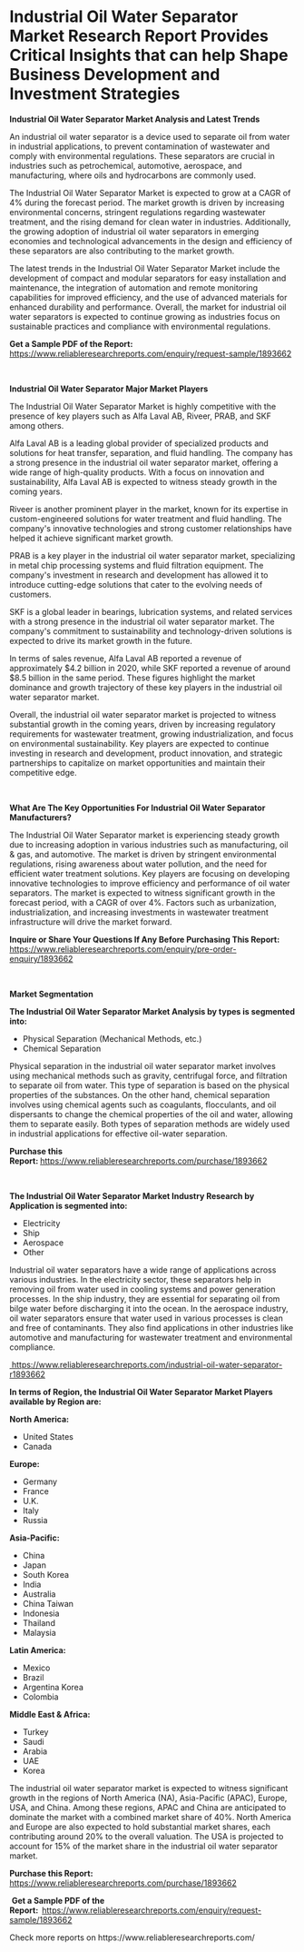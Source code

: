 <p><h1>Industrial Oil Water Separator Market Research Report Provides Critical Insights that can help Shape Business Development and Investment Strategies</h1></p><p><strong>Industrial Oil Water Separator Market Analysis and Latest Trends</strong></p>
<p><p>An industrial oil water separator is a device used to separate oil from water in industrial applications, to prevent contamination of wastewater and comply with environmental regulations. These separators are crucial in industries such as petrochemical, automotive, aerospace, and manufacturing, where oils and hydrocarbons are commonly used.</p><p>The Industrial Oil Water Separator Market is expected to grow at a CAGR of 4% during the forecast period. The market growth is driven by increasing environmental concerns, stringent regulations regarding wastewater treatment, and the rising demand for clean water in industries. Additionally, the growing adoption of industrial oil water separators in emerging economies and technological advancements in the design and efficiency of these separators are also contributing to the market growth.</p><p>The latest trends in the Industrial Oil Water Separator Market include the development of compact and modular separators for easy installation and maintenance, the integration of automation and remote monitoring capabilities for improved efficiency, and the use of advanced materials for enhanced durability and performance. Overall, the market for industrial oil water separators is expected to continue growing as industries focus on sustainable practices and compliance with environmental regulations.</p></p>
<p><strong>Get a Sample PDF of the Report:&nbsp;</strong> <a href="https://www.reliableresearchreports.com/enquiry/request-sample/1893662">https://www.reliableresearchreports.com/enquiry/request-sample/1893662</a></p>
<p>&nbsp;</p>
<p><strong>Industrial Oil Water Separator Major Market Players</strong></p>
<p><p>The Industrial Oil Water Separator Market is highly competitive with the presence of key players such as Alfa Laval AB, Riveer, PRAB, and SKF among others. </p><p>Alfa Laval AB is a leading global provider of specialized products and solutions for heat transfer, separation, and fluid handling. The company has a strong presence in the industrial oil water separator market, offering a wide range of high-quality products. With a focus on innovation and sustainability, Alfa Laval AB is expected to witness steady growth in the coming years.</p><p>Riveer is another prominent player in the market, known for its expertise in custom-engineered solutions for water treatment and fluid handling. The company's innovative technologies and strong customer relationships have helped it achieve significant market growth.</p><p>PRAB is a key player in the industrial oil water separator market, specializing in metal chip processing systems and fluid filtration equipment. The company's investment in research and development has allowed it to introduce cutting-edge solutions that cater to the evolving needs of customers.</p><p>SKF is a global leader in bearings, lubrication systems, and related services with a strong presence in the industrial oil water separator market. The company's commitment to sustainability and technology-driven solutions is expected to drive its market growth in the future.</p><p>In terms of sales revenue, Alfa Laval AB reported a revenue of approximately $4.2 billion in 2020, while SKF reported a revenue of around $8.5 billion in the same period. These figures highlight the market dominance and growth trajectory of these key players in the industrial oil water separator market. </p><p>Overall, the industrial oil water separator market is projected to witness substantial growth in the coming years, driven by increasing regulatory requirements for wastewater treatment, growing industrialization, and focus on environmental sustainability. Key players are expected to continue investing in research and development, product innovation, and strategic partnerships to capitalize on market opportunities and maintain their competitive edge.</p></p>
<p>&nbsp;</p>
<p><strong>What Are The Key Opportunities For Industrial Oil Water Separator Manufacturers?</strong></p>
<p><p>The Industrial Oil Water Separator market is experiencing steady growth due to increasing adoption in various industries such as manufacturing, oil & gas, and automotive. The market is driven by stringent environmental regulations, rising awareness about water pollution, and the need for efficient water treatment solutions. Key players are focusing on developing innovative technologies to improve efficiency and performance of oil water separators. The market is expected to witness significant growth in the forecast period, with a CAGR of over 4%. Factors such as urbanization, industrialization, and increasing investments in wastewater treatment infrastructure will drive the market forward.</p></p>
<p><strong>Inquire or Share Your Questions If Any Before Purchasing This Report:</strong> <a href="https://www.reliableresearchreports.com/enquiry/pre-order-enquiry/1893662">https://www.reliableresearchreports.com/enquiry/pre-order-enquiry/1893662</a></p>
<p>&nbsp;</p>
<p><strong>Market Segmentation</strong></p>
<p><strong>The Industrial Oil Water Separator Market Analysis by types is segmented into:</strong></p>
<p><ul><li>Physical Separation (Mechanical Methods, etc.)</li><li>Chemical Separation</li></ul></p>
<p><p>Physical separation in the industrial oil water separator market involves using mechanical methods such as gravity, centrifugal force, and filtration to separate oil from water. This type of separation is based on the physical properties of the substances. On the other hand, chemical separation involves using chemical agents such as coagulants, flocculants, and oil dispersants to change the chemical properties of the oil and water, allowing them to separate easily. Both types of separation methods are widely used in industrial applications for effective oil-water separation.</p></p>
<p><strong>Purchase this Report:&nbsp;</strong><a href="https://www.reliableresearchreports.com/purchase/1893662">https://www.reliableresearchreports.com/purchase/1893662</a></p>
<p>&nbsp;</p>
<p><strong>The Industrial Oil Water Separator Market Industry Research by Application is segmented into:</strong></p>
<p><ul><li>Electricity</li><li>Ship</li><li>Aerospace</li><li>Other</li></ul></p>
<p><p>Industrial oil water separators have a wide range of applications across various industries. In the electricity sector, these separators help in removing oil from water used in cooling systems and power generation processes. In the ship industry, they are essential for separating oil from bilge water before discharging it into the ocean. In the aerospace industry, oil water separators ensure that water used in various processes is clean and free of contaminants. They also find applications in other industries like automotive and manufacturing for wastewater treatment and environmental compliance.</p></p>
<p><a href="https://www.reliableresearchreports.com/industrial-oil-water-separator-r1893662">&nbsp;https://www.reliableresearchreports.com/industrial-oil-water-separator-r1893662</a></p>
<p><strong>In terms of Region, the Industrial Oil Water Separator Market Players available by Region are:</strong></p>
<p>
    <p> <strong> North America: </strong>
        <ul>
            <li>United States</li>
            <li>Canada</li>
        </ul>
        </p> 
    <p> <strong> Europe: </strong>
        <ul>
            <li>Germany</li>
            <li>France</li>
            <li>U.K.</li>
            <li>Italy</li>
            <li>Russia</li>
        </ul>
        </p> 
    <p> <strong> Asia-Pacific: </strong>
        <ul>
            <li>China</li>
            <li>Japan</li>
            <li>South Korea</li>
            <li>India</li>
            <li>Australia</li>
            <li>China Taiwan</li>
            <li>Indonesia</li>
            <li>Thailand</li>
            <li>Malaysia</li>
        </ul>
        </p> 
    <p> <strong> Latin America: </strong>
        <ul>
            <li>Mexico</li>
            <li>Brazil</li>
            <li>Argentina Korea</li>
            <li>Colombia</li>
        </ul>
        </p> 
    <p> <strong> Middle East & Africa: </strong>
        <ul>
            <li>Turkey</li>
            <li>Saudi</li>
            <li>Arabia</li>
            <li>UAE</li>
            <li>Korea</li>
        </ul>
    </p>
    </p>
<p><p>The industrial oil water separator market is expected to witness significant growth in the regions of North America (NA), Asia-Pacific (APAC), Europe, USA, and China. Among these regions, APAC and China are anticipated to dominate the market with a combined market share of 40%. North America and Europe are also expected to hold substantial market shares, each contributing around 20% to the overall valuation. The USA is projected to account for 15% of the market share in the industrial oil water separator market.</p></p>
<p><strong>Purchase this Report: </strong><a href="https://www.reliableresearchreports.com/purchase/1893662">https://www.reliableresearchreports.com/purchase/1893662</a></p>
<p>&nbsp;<strong>Get a Sample PDF of the Report:&nbsp;&nbsp;</strong><a href="https://www.reliableresearchreports.com/enquiry/request-sample/1893662">https://www.reliableresearchreports.com/enquiry/request-sample/1893662</a></p>
<p><strong></strong></p>
<p>Check more reports on https://www.reliableresearchreports.com/</p>
